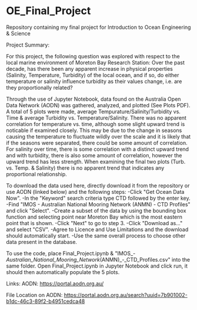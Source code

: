 # OE_Final_Project
Repository containing my final project for Introduction to Ocean Engineering & Science

Project Summary:

For this project, the following question was explored with respect to the local marine environment of Moreton Bay Research Station: Over the past decade, has there been any apparent increase in physical properties (Salinity, Temperature, Turbidity) of the local ocean, and if so, do either temperature or salinity influence turbidity as their values change, i.e. are they proportionally related?

Through the use of Jupyter Notebook, data found on the Australia Open Data Network (AODN) was gathered, analyzed, and plotted (See Plots PDF). A total of 5 plots were made, average Tempurature/Salinity/Turbidity vs. Time & average Turbidity vs. Temperature/Salinity. There was no apparent correlation for temperature vs. time, although some slight upward trend is noticable if examined closely. This may be due to the change in seasons causing the temperature to fluctuate wildly over the scale and it is likely that if the seasons were separated, there could be some amount of correlation. For salinity over time, there is some correlation with a distinct upward trend and with turbidity, there is also some amount of correlation, however the upward trend has less strength. When examining the final two plots (Turb. vs. Temp. & Salinity) there is no apparent trend that indicates any proportional relationship.

To download the data used here, directly download it from the repository or use AODN (linked below) and the following steps:
-Click "Get Ocean Data Now".
-In the "Keyword" search criteria type CTD followed by the enter key.
-Find "IMOS - Australian National Mooring Network (ANMN) - CTD Profiles" and click "Select".
-Create a subset of the data by using the bounding box function and selecting point near Moreton Bay which is the most eastern point that is shown. 
-Click "Next" to go to step 3.
-Click "Download as..." and select "CSV".
-Agree to Licence and Use Limitations and the download should automatically start.
-Use the same overall process to choose other data present in the database.

To use the code, place Final_Project.ipynb & "IMOS_-_Australian_National_Mooring_Network_(ANMN)_-_CTD_Profiles.csv" into the same folder. Open Final_Project.ipynb in Jupyter Notebook and click run, it should then automatically populate the 5 plots.

Links:
AODN: https://portal.aodn.org.au/

File Location on AODN: https://portal.aodn.org.au/search?uuid=7b901002-b1dc-46c3-89f2-b4951cedca48

